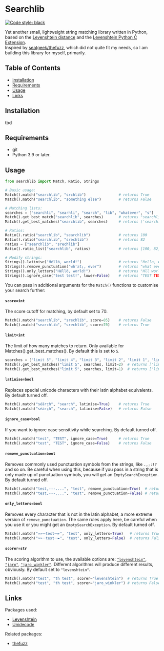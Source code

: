 # Searchlib

[![Code style: black](https://img.shields.io/badge/code%20style-black-000000.svg)](https://github.com/psf/black)


Yet another small, lightweight string matching library written in Python, based on the [Levenshtein distance](https://en.wikipedia.org/wiki/Levenshtein_distance) and the [Levenshtein Python C Extension](https://github.com/maxbachmann/Levenshtein).  
Inspired by [seatgeek/thefuzz](https://github.com/seatgeek/thefuzz), which did not quite fit my needs, so I am building this library for myself, primarily.

## Table of Contents
- [Installation](#installation)
- [Requirements](#requirements)
- [Usage](#usage)
- [Links](#links)

## Installation

tbd

## Requirements

- git
- Python 3.9 or later.

## Usage

```python
from searchlib import Match, Ratio, Strings

# Basic usage:
Match().match("searchlib", "srchlib")               # returns True
Match().match("searchlib", "something else")        # returns False

# Matching lists:
searches = ["searchli", "searhli", "search", "lib", "whatever", "s"]
Match().get_best_match("searchlib", searches)       # returns "searchli"
Match().get_best_matches("searchlib", searches)     # returns ['searchli', 'searhli', 'search']

# Ratios:
Ratio().ratio("searchlib", "searchlib")             # returns 100
Ratio().ratio("searchlib", "srechlib")              # returns 82
ratios = ["searchlib", "srechlib"]
Ratio().ratio_list("searchlib", ratios)             # returns [100, 82]

# Modify strings:
Strings().latinise("Héllö, world!")                 # returns "Hello, world!"
Strings().remove_punctuation("wh'at;, ever")        # returns "what ever"
Strings().only_letters("Héllö, world!")             # returns "Hll world"
Strings().ignore_case("test test!", lower=False)    # returns "TEST TEST!"
```

You can pass in additional arguments for the `Match()` functions to customise your search further:

#### `score=int`

The score cutoff for matching, by default set to 70.

```python
Match().match("searchlib", "srechlib", score=85)    # returns False
Match().match("searchlib", "srechlib", score=70)    # returns True
```

#### `limit=int`

The limit of how many matches to return. Only available for Matches().get_best_matches(). By default this is set to `5`.

```python
searches = ["limit 5", "limit 4", "limit 3", "limit 2", "limit 1", "limit 0"]
Match().get_best_matches("limit 5", searches, limit=2)  # returns ["limit 5", "limit 4"]
Match().get_best_matches("limit 5", searches, limit=1)  # returns ["limit 5"]
```

#### `latinise=bool`

Replaces special unicode characters with their latin alphabet equivalents. By default turned off.

```python
Match().match("séärçh", "search", latinise=True)    # returns True
Match().match("séärçh", "search", latinise=False)   # returns False
```

#### `ignore_case=bool`

If you want to ignore case sensitivity while searching. By default turned off.

```python
Match().match("test", "TEST", ignore_case=True)     # returns True
Match().match("test", "TEST", ignore_case=False)    # returns False
```

#### `remove_punctuation=bool`

Removes commonly used punctuation symbols from the strings, like `.,;:!?` and so on. Be careful when using this, because if you pass in a string that is only made up of punctuation symbols, you will get an `EmptySearchException`. By default turned off.

```python
Match().match("test,---....", "test", remove_punctuation=True)  # returns True
Match().match("test,---....", "test", remove_punctuation=False) # returns False
```

#### `only_letters=bool`

Removes every character that is not in the latin alphabet, a more extreme version of `remove_punctuation`. The same rules apply here, be careful when you use it or you might get an `EmptySearchException`. By default turned off.

```python
Match().match("»»ᅳtestᅳ►", "test", only_letters=True)   # returns True
Match().match("»»ᅳtestᅳ►", "test", only_letters=False)  # returns False
```

#### `scorer=str`

The scoring algorithm to use, the available options are: [`"levenshtein"`](https://en.wikipedia.org/wiki/Levenshtein_distance), [`"jaro"`](https://en.wikipedia.org/wiki/Jaro–Winkler_distance#Jaro_similarity), [`"jaro_winkler"`](https://en.wikipedia.org/wiki/Jaro–Winkler_distance#Jaro–Winkler_similarity). Different algorithms will produce different results, obviously. By default set to `"levenshtein"`.

```python
Match().match("test", "th test", scorer="levenshtein")  # returns True (score = 73)
Match().match("test", "th test", scorer="jaro_winkler") # returns False (score = 60)
```


## Links

Packages used:

- [Levenshtein](https://github.com/maxbachmann/Levenshtein)
- [Unidecode](https://github.com/avian2/unidecode)

Related packages:

- [thefuzz](https://github.com/seatgeek/thefuzz)
